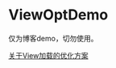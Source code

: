 # ViewOptDemo
仅为博客demo，切勿使用。

[关于View加载的优化方案](https://mp.weixin.qq.com/s?__biz=MzAxMTI4MTkwNQ==&mid=2650831279&idx=1&sn=1ef254253ba43190e7f6dffa31252172&chksm=80b7ad31b7c02427648ec59d13037eb73ccf8b7ccdfc0d0c3de64784049cdfa1b29899aab868&scene=21#wechat_redirect)
